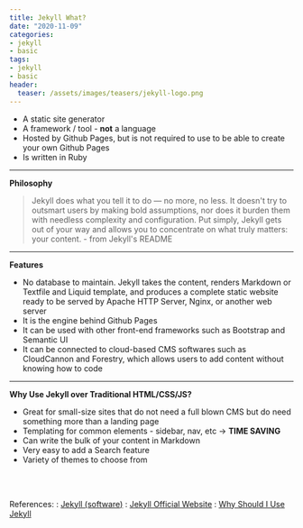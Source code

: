 ```yaml
---
title: Jekyll What?
date: "2020-11-09"
categories:
- jekyll
- basic
tags:
- jekyll
- basic
header:
  teaser: /assets/images/teasers/jekyll-logo.png
---
```


- A static site generator
- A framework / tool - **not** a language
- Hosted by Github Pages, but is not required to use to be able to create your own Github Pages
- Is written in Ruby

***

**Philosophy**

> Jekyll does what you tell it to do — no more, no less. It doesn't try to outsmart users by making bold assumptions, nor does it burden them with needless complexity and configuration. Put simply, Jekyll gets out of your way and allows you to concentrate on what truly matters: your content. - from Jekyll's README

***

**Features**

- No database to maintain. Jekyll takes the content, renders Markdown or Textfile and Liquid template, and produces a complete static website ready to be served by Apache HTTP Server, Nginx, or another web server
- It is the engine behind Github Pages
- It can be used with other front-end frameworks such as Bootstrap and Semantic UI
- It can be connected to cloud-based CMS softwares such as CloudCannon and Forestry, which allows users to add content without knowing how to code

***

**Why Use Jekyll over Traditional HTML/CSS/JS?**

- Great for small-size sites that do not need a full blown CMS but do need something more than a landing page
- Templating for common elements - sidebar, nav, etc -> **TIME SAVING**
- Can write the bulk of your content in Markdown
- Very easy to add a Search feature
- Variety of themes to choose from

<br/>
<br/>

References:
: [Jekyll (software)](https://en.wikipedia.org/wiki/Jekyll_(software))
: [Jekyll Official Website](https://jekyllrb.com/)
: [Why Should I Use Jekyll](https://www.reddit.com/r/webdev/comments/fcnl1t/why_should_i_use_jekyll/)
